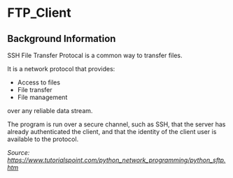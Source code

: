 # FTP_Client

## Background Information

SSH File Transfer Protocal is a common way to transfer files.

It is a network protocol that provides:

- Access to files
- File transfer
- File management

over any reliable data stream.

The program is run over a secure channel, such as SSH, that the server has already authenticated the client, and that the identity of the client user is available to the protocol.

_Source: https://www.tutorialspoint.com/python_network_programming/python_sftp.htm_
